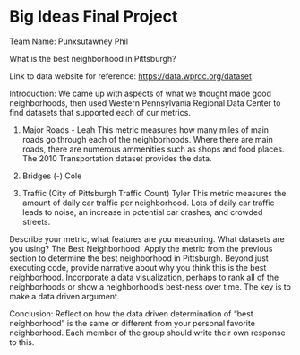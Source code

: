 # Big Ideas Final Project

Team Name: Punxsutawney Phil

What is the best neighborhood in Pittsburgh?

Link to data website for reference: https://data.wprdc.org/dataset

Introduction:
We came up with aspects of what we thought made good neighborhoods, then used Western Pennsylvania Regional Data Center to find datasets that supported each of our metrics.

1. Major Roads - Leah
This metric measures how many miles of main roads go through each of the neighborhoods. Where there are main roads, there are numerous ammenities such as shops and food places. The 2010 Transportation dataset provides the data.

2. Bridges (-) Cole
  
3. Traffic (City of Pittsburgh Traffic Count) Tyler
This metric measures the amount of daily car traffic per neighborhood. Lots of daily car traffic leads to noise, an increase in potential car crashes, and crowded streets. 

Describe your metric, what features are you measuring. What datasets are you using?
The Best Neighborhood: Apply the metric from the previous section to determine the best neighborhood in Pittsburgh. Beyond just executing code, provide narrative about why you think this is the best neighborhood. Incorporate a data visualization, perhaps to rank all of the neighborhoods or show a neighborhood’s best-ness over time. The key is to make a data driven argument.

Conclusion: Reflect on how the data driven determination of “best neighborhood” is the same or different from your personal favorite neighborhood. Each member of the group should write their own response to this.
